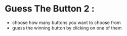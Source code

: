 # Guess The Button 2 :
- choose how many buttons you want to choose from
- guess the winning button by clicking on one of them
